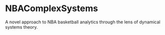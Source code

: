 # NBAComplexSystems
A novel approach to NBA basketball analytics through the lens of dynamical systems theory.
